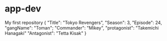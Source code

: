 # app-dev
My first repository
{
  "Title": "Tokyo Revengers",
  "Season": 3,
  "Episode": 24,
  "gangName": "Toman";
  "Commander": "Mikey",
  "protagonist": "Takemichi Hanagaki"
  "Antagonist": "Tetta Kisak"
}
